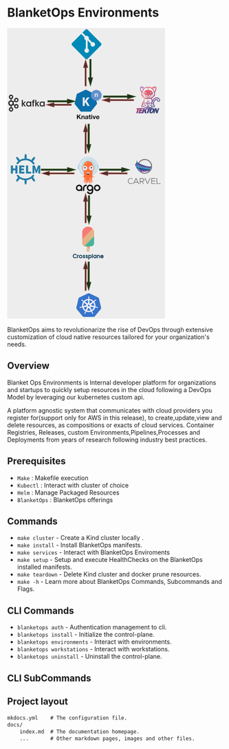 # BlanketOps Environments

![Image title](images/Screenshot.png)

BlanketOps aims to revolutionarize the rise of DevOps through extensive customization of cloud native resources tailored for your organization's needs.


## Overview

Blanket Ops Environments is Internal developer platform for organizations and startups to quickly setup resources in the cloud following a DevOps Model by leveraging our kubernetes custom api.

A platform agnostic system that communicates with cloud providers you register for(support only for AWS in this release), to create,update,view and delete resources, as compositions or exacts of cloud services. Container Registries, Releases, custom Environments,Pipelines,Processes and Deployments from years of research following industry best practices.

## Prerequisites

* `Make`    : Makefile execution
* `Kubectl` : Interact with cluster of choice
* `Helm`    : Manage Packaged Resources
* `BlanketOps` : BlanketOps offerings

## Commands

* `make cluster`  - Create a Kind cluster locally .
* `make install`  - Install BlanketOps manifests.
* `make services` - Interact with BlanketOps Enviroments
* `make setup`    - Setup and execute HealthChecks on the BlanketOps installed manifests.
* `make teardown` - Delete Kind cluster and docker prune resources.
* `make -h`       - Learn more about BlanketOps Commands, Subcommands and Flags.


## CLI Commands

* `blanketops auth`   - Authentication management to cli.
* `blanketops install`  - Initialize the control-plane.
* `blanketops environments` -  Interact with environments.
* `blanketops workstations` -  Interact with workstations.
* `blanketops uninstall` -  Uninstall the control-plane.

## CLI SubCommands

## Project layout

    mkdocs.yml    # The configuration file.
    docs/
        index.md  # The documentation homepage.
        ...       # Other markdown pages, images and other files.
